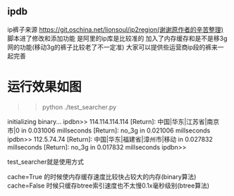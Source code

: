 ## ipdb
  ip裤子来源 https://git.oschina.net/lionsoul/ip2region(谢谢原作者的辛苦整理)
  脚本进了修改和添加功能
  是阿里的ip库是比较准的
  加入了内存缓存和是不是移3g网的功能(移动3g的裤子比较老了不一定准)
  大家可以提供些运营商ip段的裤来一起完善
  
# 运行效果如图
>>python ./test_searcher.py

initializing binary...
ipdbn>> 114.114.114.114
[Return]: 中国|华东|江苏省|南京市|0 in 0.031006 millseconds
[Return]: no_3g in 0.021006 millseconds
ipdbn>> 112.5.74.74
[Return]: 中国|华东|福建省|漳州市|移动 in 0.027832 millseconds
[Return]: no_3g in 0.017832 millseconds
ipdbn>> 

test_searcher就是使用方式

cache=True 的时候使内存缓存速度比较快占较大的内存(binary算法)
cache=False 时候只缓存btree索引速度也不太慢0.1x毫秒级别(btree算法)

